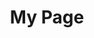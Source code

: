 ---
title: My Page
type: landing

sections:
  - block: resume-awards
    id: teaching
    content:
      username: "admin"
      title: "Teaching Assistant"
      text: ""

    design:
      background:
        color: ""
        # gradient_start: "#4f46e5"
        # gradient_end: "#7c3aed"
        # text_color_light: true
      # spacing:
      #   padding: ["6", "6", "6", "6"]
      # columns: "1"
---